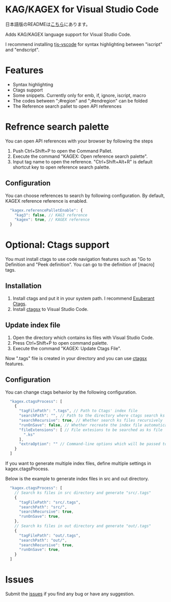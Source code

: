 # KAG/KAGEX for Visual Studio Code

日本語版のREADMEは[こちら](https://github.com/sakano/kagex-vscode/blob/master/README-ja.md)にあります。

Adds KAG/KAGEX language support for Visual Studio Code.

I recommend installing [tjs-vscode](https://marketplace.visualstudio.com/items?itemName=Biscrat.tjs-vscode) for syntax highlighting between "iscript" and "endscript".


# Features
- Syntax highlighting
- Ctags support
- Some snippets. Currently only for emb, if, ignore, iscript, macro
- The codes between ";#region" and ";#endregion" can be folded
- The Reference search pallet to open API references


# Refrence search palette
You can open API references with your browser by following the steps
1. Push Ctrl+Shift+P to open the Command Pallet.
3. Execute the command "KAGEX: Open reference search palette".
3. Input tag name to open the reference.
"Ctrl+Shift+Alt+R" is default shortcut key to open reference search palette.

## Configuration
You can choose references to search by following configuration. By default, KAGEX reference reference is enabled.
```js
  "kagex.referencePalletEnable": {
    "kag3": false, // KAG3 reference
    "kagex": true, // KAGEX reference
  }
```


# Optional: Ctags support
You must install ctags to use code navigation features such as "Go to Definition and "Peek definition". You can go to the definition of [macro] tags.
## Installation
1. Install ctags and put it in your system path. I recommend [Exuberant Ctags](http://ctags.sourceforge.net/).
2. Install [ctagsx](https://marketplace.visualstudio.com/items?itemName=jtanx.ctagsx) to Visual Studio Code.

## Update index file
1. Open the directory which contains ks files with Visual Studio Code.
2. Press Ctrl+Shift+P to open command palette.
3. Execute the command "KAGEX: Update Ctags File".

Now ".tags" file is created in your directory and you can use [ctagsx](https://marketplace.visualstudio.com/items?itemName=jtanx.ctagsx) features.

## Configuration
You can change ctags behavior by the following configuration.
```js
  "kagex.ctagsProcess": [
    {
      "tagFilePath": ".tags", // Path to Ctags' index file
      "searchPath": "", // Path to the directory where ctags search ks files
      "searchRecursive": true, // Whether search ks files recursively
      "runOnSave": false, // Whether recreate the index file automatically when ks file is saved
      "fileExtensions": [ // File extesions to be searched as ks file
        ".ks"
      ],
      "extraOption": "" // Command-line options which will be passed to ctags
    }
  ]
```
If you want to generate multiple index files, define multiple settings in kagex.ctagsProcess.

Below is the example to generate index files in src and out directory.
```js
  "kagex.ctagsProcess": [
    // Search ks files in src directory and generate "src/.tags"
    {
      "tagFilePath": "src/.tags",
      "searchPath": "src/",
      "searchRecursive": true,
      "runOnSave": true,
    },
    // Search ks files in out directory and generate "out/.tags"
    {
      "tagFilePath": "out/.tags",
      "searchPath": "out/",
      "searchRecursive": true,
      "runOnSave": true,
    }
  ]
```


# Issues
Submit the [issues](https://github.com/sakano/kagex-vscode/issues) if you find any bug or have any suggestion.

